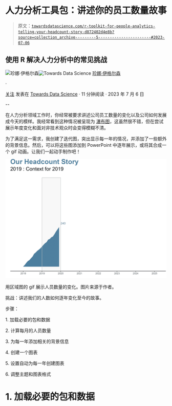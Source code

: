# 人力分析工具包：讲述你的员工数量故事

> 原文：[`towardsdatascience.com/r-toolkit-for-people-analytics-telling-your-headcount-story-d872402d4e8b?source=collection_archive---------5-----------------------#2023-07-06`](https://towardsdatascience.com/r-toolkit-for-people-analytics-telling-your-headcount-story-d872402d4e8b?source=collection_archive---------5-----------------------#2023-07-06)

## 使用 R 解决人力分析中的常见挑战

[](https://jeagleson.medium.com/?source=post_page-----d872402d4e8b--------------------------------)![珍娜·伊格尔森](https://jeagleson.medium.com/?source=post_page-----d872402d4e8b--------------------------------)[](https://towardsdatascience.com/?source=post_page-----d872402d4e8b--------------------------------)![Towards Data Science](https://towardsdatascience.com/?source=post_page-----d872402d4e8b--------------------------------) [珍娜·伊格尔森](https://jeagleson.medium.com/?source=post_page-----d872402d4e8b--------------------------------)

·

[关注](https://medium.com/m/signin?actionUrl=https%3A%2F%2Fmedium.com%2F_%2Fsubscribe%2Fuser%2F8300cae51c6c&operation=register&redirect=https%3A%2F%2Ftowardsdatascience.com%2Fr-toolkit-for-people-analytics-telling-your-headcount-story-d872402d4e8b&user=Jenna+Eagleson&userId=8300cae51c6c&source=post_page-8300cae51c6c----d872402d4e8b---------------------post_header-----------) 发表在 [Towards Data Science](https://towardsdatascience.com/?source=post_page-----d872402d4e8b--------------------------------) · 11 分钟阅读 · 2023 年 7 月 6 日 [](https://medium.com/m/signin?actionUrl=https%3A%2F%2Fmedium.com%2F_%2Fvote%2Ftowards-data-science%2Fd872402d4e8b&operation=register&redirect=https%3A%2F%2Ftowardsdatascience.com%2Fr-toolkit-for-people-analytics-telling-your-headcount-story-d872402d4e8b&user=Jenna+Eagleson&userId=8300cae51c6c&source=-----d872402d4e8b---------------------clap_footer-----------)

--

[](https://medium.com/m/signin?actionUrl=https%3A%2F%2Fmedium.com%2F_%2Fbookmark%2Fp%2Fd872402d4e8b&operation=register&redirect=https%3A%2F%2Ftowardsdatascience.com%2Fr-toolkit-for-people-analytics-telling-your-headcount-story-d872402d4e8b&source=-----d872402d4e8b---------------------bookmark_footer-----------)

在人力分析领域工作时，你经常被要求讲述公司员工数量的变化以及公司如何发展成今天的模样。我经常看到这种情况被呈现为 [瀑布图](https://www.storytellingwithdata.com/blog/2020/11/16/what-is-a-waterfall)，这虽然很不错，但在尝试展示年度变化和面对非技术观众时会变得模糊不清。

为了满足这一需求，我创建了迭代图，突出显示每一年的情况，并添加了一些额外的背景信息。然后，可以将这些图添加到 PowerPoint 中逐年展示，或将其合成一个 gif 动画。让我们一起动手制作吧！

![](img/8c8b00469215e4d4fbe68e1a89a64111.png)

用区域图的 gif 展示人员数量的变化。图片来源于作者。

挑战：讲述我们的人数如何逐年变化至今的故事。

步骤：

1\. 加载必要的包和数据

2\. 计算每月的人员数量

3\. 为每一年添加相关的背景信息

4\. 创建一个图表

5\. 设置自动为每一年创建图表

6\. 调整主题和图表格式

# 1\. 加载必要的包和数据
